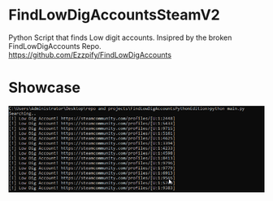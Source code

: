 # FindLowDigAccountsSteamV2
Python Script that finds Low digit accounts. Insipred by the broken FindLowDigAccounts Repo. https://github.com/Ezzpify/FindLowDigAccounts


# Showcase
![n](https://raw.githubusercontent.com/clsendmove/FindLowDigAccountsSteamV2/refs/heads/main/cmd_T7zHcvFkdC.png)
